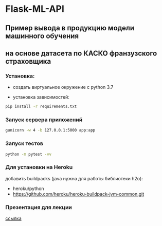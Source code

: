 # Flask-ML-API

## Пример вывода в продукцию модели машинного обучения
## на основе датасета по КАСКО франзузского страховщика

### Установка:
- создать виртуальное окружение с python 3.7

- установка зависимостей:
```sh
pip install -r requirements.txt
```

### Запуск сервера приложений

```sh
gunicorn -w 4 -b 127.0.0.1:5000 app:app
```

### Запуск тестов
```sh
python -m pytest -vv
```

### Для установки на Heroku
добавить buildpacks (java нужна для работы библиотеки h2o):
- heroku/python
- https://github.com/heroku/heroku-buildpack-jvm-common.git

### Презентация для лекции
[ссылка](https://hackmd.io/@AndreyPhys/flask-ml-api)